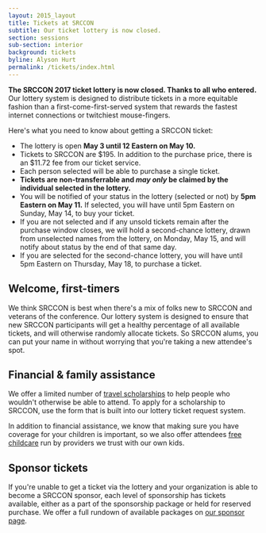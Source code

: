 ```yaml
---
layout: 2015_layout
title: Tickets at SRCCON
subtitle: Our ticket lottery is now closed.
section: sessions
sub-section: interior
background: tickets
byline: Alyson Hurt
permalink: /tickets/index.html
---
```



**The SRCCON 2017 ticket lottery is now closed. Thanks to all who entered.** Our lottery system is designed to distribute tickets in a more equitable fashion than a first-come-first-served system that rewards the fastest internet connections or twitchiest mouse-fingers.

Here's what you need to know about getting a SRCCON ticket:

* The lottery is open **May 3 until 12 Eastern on May 10.**
* Tickets to SRCCON are $195. In addition to the purchase price, there is an $11.72 fee from our ticket service.
* Each person selected will be able to purchase a single ticket.
* **Tickets are non-transferrable and _may only_ be claimed by the individual selected in the lottery.**
* You will be notified of your status in the lottery (selected or not) by **5pm Eastern on May 11.** If selected, you will have until 5pm Eastern on Sunday, May 14, to buy your ticket.
* If you are not selected and if any unsold tickets remain after the purchase window closes, we will hold a second-chance lottery, drawn from unselected names from the lottery, on Monday, May 15, and will notify about status by the end of that same day.
* If you are selected for the second-chance lottery, you will have until 5pm Eastern on Thursday, May 18, to purchase a ticket.

## Welcome, first-timers

We think SRCCON is best when there's a mix of folks new to SRCCON and veterans of the conference. Our lottery system is designed to ensure that new SRCCON participants will get a healthy percentage of all available tickets, and will otherwise randomly allocate tickets. So SRCCON alums, you can put your name in without worrying that you're taking a new attendee's spot.

## Financial & family assistance

We offer a limited number of [travel scholarships](/scholarships) to help people who wouldn't otherwise be able to attend. To apply for a scholarship to SRCCON, use the form that is built into our lottery ticket request system.

In addition to financial assistance, we know that making sure you have coverage for your children is important, so we also offer attendees [free childcare](/childcare) run by providers we trust with our own kids.

## Sponsor tickets

If you're unable to get a ticket via the lottery and your organization is able to become a SRCCON sponsor, each level of sponsorship has tickets available, either as a part of the sponsorship package or held for reserved purchase. We offer a full rundown of available packages on [our sponsor page](/sponsors).
